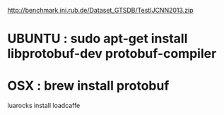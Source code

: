 http://benchmark.ini.rub.de/Dataset_GTSDB/TestIJCNN2013.zip
# UBUNTU : sudo apt-get install libprotobuf-dev protobuf-compiler
# OSX : brew install protobuf
luarocks install loadcaffe
